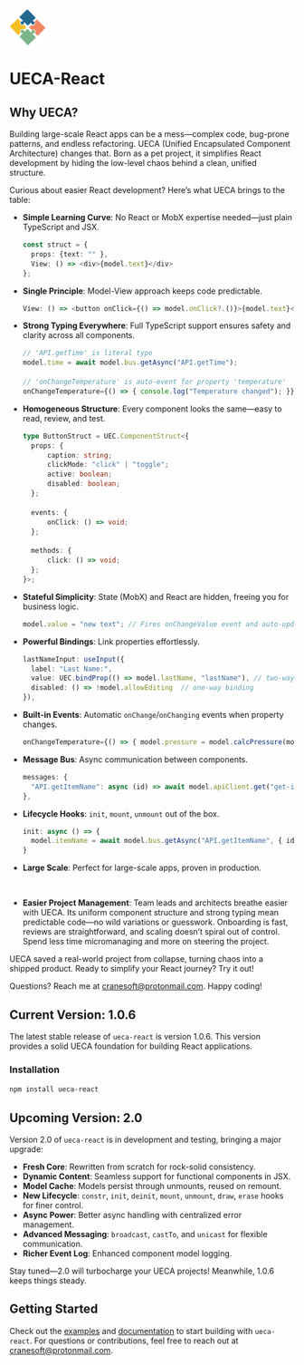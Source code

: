 ![logo](/docs/logo.png)
# UECA-React

## Why UECA?

Building large-scale React apps can be a mess—complex code, bug-prone patterns, and endless refactoring. UECA (Unified Encapsulated Component Architecture) changes that. Born as a pet project, it simplifies React development by hiding the low-level chaos behind a clean, unified structure.

Curious about easier React development? Here’s what UECA brings to the table:

- **Simple Learning Curve**: No React or MobX expertise needed—just plain TypeScript and JSX.
  ```typescript
  const struct = { 
    props: {text: "" },
    View: () => <div>{model.text}</div>
  };
  ```

- **Single Principle**: Model-View approach keeps code predictable.
  ```typescript
  View: () => <button onClick={() => model.onClick?.()}>{model.text}</button>
  ```

- **Strong Typing Everywhere**: Full TypeScript support ensures safety and clarity across all components.
  ```typescript
  // 'API.getTime' is literal type
  model.time = await model.bus.getAsync("API.getTime");
  
  // 'onChangeTemperature' is auto-event for property 'temperature'
  onChangeTemperature={() => { console.log("Temperature changed"); }}
  ```

- **Homogeneous Structure**: Every component looks the same—easy to read, review, and test.
  ```typescript
  type ButtonStruct = UEC.ComponentStruct<{
    props: {
        caption: string;
        clickMode: "click" | "toggle";
        active: boolean;
        disabled: boolean;
    };

    events: {
        onClick: () => void;
    };

    methods: {
        click: () => void;
    };
  }>;
  ```

- **Stateful Simplicity**: State (MobX) and React are hidden, freeing you for business logic.
  ```typescript
  model.value = "new text"; // Fires onChangeValue event and auto-updates UI
  ```

- **Powerful Bindings**: Link properties effortlessly.
  ```typescript
  lastNameInput: useInput({
    label: "Last Name:",    
    value: UEC.bindProp(() => model.lastName, "lastName"), // two-ways binding
    disabled: () => !model.allowEditing  // one-way binding
  }),
  ```

- **Built-in Events**: Automatic `onChange`/`onChanging` events when property changes.
  ```typescript
  onChangeTemperature={() => { model.pressure = model.calcPressure(model.temperature); }}
  ```

- **Message Bus**: Async communication between components.
  ```typescript
  messages: { 
    "API.getItemName": async (id) => await model.apiClient.get("get-item-name?id:", { id })
  },
  ```

- **Lifecycle Hooks**: `init`, `mount`, `unmount` out of the box.
  ```typescript
  init: async () => {
    model.itemName = await model.bus.getAsync("API.getItemName", { id: model.itemId }),
  } 
  ```

- **Large Scale**: Perfect for large-scale apps, proven in production.
<br/>

- **Easier Project Management**:
Team leads and architects breathe easier with UECA. Its uniform component structure and strong typing mean predictable code—no wild variations or guesswork. Onboarding is fast, reviews are straightforward, and scaling doesn’t spiral out of control. Spend less time micromanaging and more on steering the project.

UECA saved a real-world project from collapse, turning chaos into a shipped product. Ready to simplify your React journey? Try it out!

Questions? Reach me at [cranesoft@protonmail.com](mailto:cranesoft@protonmail.com). Happy coding!

## Current Version: 1.0.6

The latest stable release of `ueca-react` is version 1.0.6. This version provides a solid UECA foundation for building React applications.

### Installation
```bash
npm install ueca-react
```

## Upcoming Version: 2.0

Version 2.0 of `ueca-react` is in development and testing, bringing a major upgrade:

- **Fresh Core**: Rewritten from scratch for rock-solid consistency.
- **Dynamic Content**: Seamless support for functional components in JSX.
- **Model Cache**: Models persist through unmounts, reused on remount.
- **New Lifecycle**: `constr`, `init`, `deinit`, `mount`, `unmount`, `draw`, `erase` hooks for finer control.
- **Async Power**: Better async handling with centralized error management.
- **Advanced Messaging**: `broadcast`, `castTo`, and `unicast` for flexible communication.
- **Richer Event Log**: Enhanced component model logging.

Stay tuned—2.0 will turbocharge your UECA projects! Meanwhile, 1.0.6 keeps things steady.

## Getting Started
Check out the [examples](https://codesandbox.io/p/sandbox/frosty-banach-jsf84c) and [documentation](https://github.com/nekutuzov/ueca-react-npm#readme) to start building with `ueca-react`. For questions or contributions, feel free to reach out at [cranesoft@protonmail.com](mailto:cranesoft@protonmail.com).
